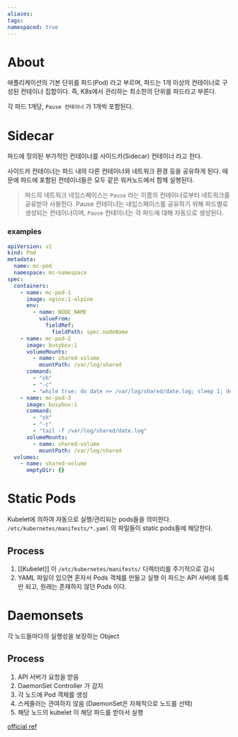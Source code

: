 ```yaml
---
aliases: 
tags: 
namespaced: true
---
```

# About

애플리케이션의 기본 단위를 파드(Pod) 라고 부르며, 파드는 1개 이상의 컨테이너로 구성된 컨테이너 집합이다. 즉, K8s에서 관리하는 최소한의 단위를 파드라고 부른다.

각 파드 1개당, `Pause 컨테이너` 가 1개씩 포함된다. 
# Sidecar 

파드에 정의된 부가적인 컨테이너를 사이드카(Sidecar) 컨테이너 라고 한다. 

사이드카 컨테이너는 파드 내의 다른 컨테이너와 네트워크 환경 등을 공유하게 된다. 때문에 파드에 포함된 컨테이너들은 모두 같은 워커노드에서 함께 실행된다. 

> 파드의 네트워크 네임스페이스는 `Pause` 라는 이름의 컨테이너로부터 네트워크를 공유받아 사용한다. 
> Pause 컨테이너는 네임스페이스를 공유하기 위해 파드별로 생성되는 컨테이너이며, `Pause` 컨테이너는 각 파드에 대해 자동으로 생성된다. 

### examples

``` yml
apiVersion: v1
kind: Pod
metadata:
  name: mc-pod
  namespace: mc-namespace
spec:
  containers:
    - name: mc-pod-1
      image: nginx:1-alpine
      env:
        - name: NODE_NAME
          valueFrom:
            fieldRef:
              fieldPath: spec.nodeName
    - name: mc-pod-2
      image: busybox:1
      volumeMounts:
        - name: shared-volume
          mountPath: /var/log/shared
      command:
        - "sh"
        - "-c"
        - "while true; do date >> /var/log/shared/date.log; sleep 1; done"
    - name: mc-pod-3
      image: busybox:1
      command:
        - "sh"
        - "-c"
        - "tail -f /var/log/shared/date.log"
      volumeMounts:
        - name: shared-volume
          mountPath: /var/log/shared
  volumes:
    - name: shared-volume
      emptyDir: {}
```


# Static Pods

Kubelet에 의하여 자동으로 실행/관리되는 pods들을 의미한다. `/etc/kubernetes/manifests/*.yaml` 의 파일들이 static pods들에 해당한다. 

## Process
1. [[Kubelet]] 이 `/etc/kubernetes/manifests/` 디렉터리를 주기적으로 감시
2. YAML 파일이 있으면 혼자서 Pods 객체를 만들고 실행
   이 파드는 API 서버에 등록만 되고, 원래는 존재하지 않던 Pods 이다.


# Daemonsets

각 노드들마다의 실행성을 보장하는 Object

## Process

1. API 서버가 요청을 받음
2. DaemonSet Controller 가 감지
3. 각 노드에 Pod 객체를 생성
4. 스케줄러는 관여하지 않음 (DaemonSet은 자체적으로 노드를 선택)
5. 해당 노드의 kubelet 이 해당 파드를 받아서 실행 






[official ref](https://kubernetes.io/docs/reference/kubernetes-api/workload-resources/pod-v1/)